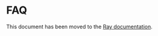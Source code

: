 # FAQ

This document has been moved to the [Ray documentation](https://docs.ray.io/en/master/cluster/kubernetes/troubleshooting/troubleshooting.html#kuberay-troubleshootin-guides).
